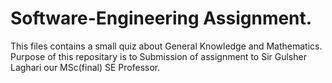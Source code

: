 # Software-Engineering Assignment.
This files contains a small quiz about General Knowledge and Mathematics. 
Purpose of this repositary is to Submission of assignment to Sir Gulsher Laghari our MSc(final) SE Professor. 
